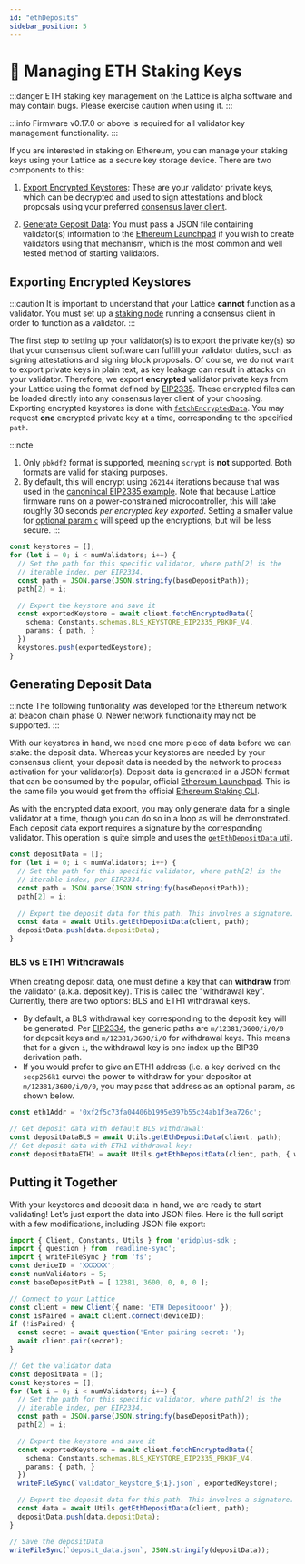 ```yaml
---
id: "ethDeposits"
sidebar_position: 5
---
```


#  💽 Managing ETH Staking Keys

:::danger
ETH staking key management on the Lattice is alpha software and may contain bugs. Please exercise caution when using it.
:::

:::info
Firmware v0.17.0 or above is required for all validator key management functionality.
:::

If you are interested in staking on Ethereum, you can manage your staking keys using your Lattice as a secure key storage device. There are two components to this:

1. [Export Encrypted Keystores](#exporting-encrypted-keystores): These are your validator private keys, which can be decrypted and used to sign attestations and block proposals using your preferred [consensus layer client](https://ethereum.org/en/developers/docs/nodes-and-clients/#consensus-clients).

2. [Generate Geposit Data](#generating-deposit-data): You must pass a JSON file containing validator(s) information to the [Ethereum Launchpad](https://launchpad.ethereum.org/en/) if you wish to create validators using that mechanism, which is the most common and well tested method of starting validators.

## Exporting Encrypted Keystores
:::caution
It is important to understand that your Lattice **cannot** function as a validator. You must set up a [staking node](https://ethereum.org/en/staking/) running a consensus client in order to function as a validator.
:::

The first step to setting up your validator(s) is to export the private key(s) so that your consensus client software can fulfill your validator duties, such as signing attestations and signing block proposals. Of course, we do not want to export private keys in plain text, as key leakage can result in attacks on your validator. Therefore, we export **encrypted** validator private keys from your Lattice using the format defined by [EIP2335](https://eips.ethereum.org/EIPS/eip-2335). These encrypted files can be loaded directly into any consensus layer client of your choosing. Exporting encrypted keystores is done with [`fetchEncryptedData`](../api/classes/client.Client#fetchencrypteddata). You may request **one** encrypted private key at a time, corresponding to the specified `path`.

:::note
1. Only `pbkdf2` format is supported, meaning `scrypt` is **not** supported. Both formats are valid for staking purposes.
2. By default, this will encrypt using `262144` iterations because that was used in the [canonincal EIP2335 example](https://eips.ethereum.org/EIPS/eip-2335). Note that because Lattice firmware runs on a power-constrained microcontroller, this will take roughly 30 seconds *per encrypted key exported*. Setting a smaller value for [optional param `c`](../api/interfaces/types_fetchEncData.EIP2335KeyExportReq#c) will speed up the encryptions, but will be less secure.
:::

```ts
const keystores = [];
for (let i = 0; i < numValidators; i++) {
  // Set the path for this specific validator, where path[2] is the
  // iterable index, per EIP2334.
  const path = JSON.parse(JSON.stringify(baseDepositPath));
  path[2] = i;

  // Export the keystore and save it
  const exportedKeystore = await client.fetchEncryptedData({
    schema: Constants.schemas.BLS_KEYSTORE_EIP2335_PBKDF_V4,
    params: { path, }
  })
  keystores.push(exportedKeystore);
}
```

## Generating Deposit Data

:::note
The following funtionality was developed for the Ethereum network at beacon chain phase 0. Newer network functionality may not be supported.
:::

With our keystores in hand, we need one more piece of data before we can stake: the deposit data. Whereas your keystores are needed by your consensus client, your deposit data is needed by the network to process activation for your validator(s). Deposit data is generated in a JSON format that can be consumed by the popular, official [Ethereum Launchpad](https://launchpad.ethereum.org/en/). This is the same file you would get from the official [Ethereum Staking CLI](https://github.com/ethereum/staking-deposit-cli).

As with the encrypted data export, you may only generate data for a single validator at a time, though you can do so in a loop as will be demonstrated. Each deposit data export requires a signature by the corresponding validator. This operation is quite simple and uses the [`getEthDepositData` util](../api/modules/util#getethdepositdata).

```ts
const depositData = [];
for (let i = 0; i < numValidators; i++) {
  // Set the path for this specific validator, where path[2] is the
  // iterable index, per EIP2334.
  const path = JSON.parse(JSON.stringify(baseDepositPath));
  path[2] = i;
  
  // Export the deposit data for this path. This involves a signature.
  const data = await Utils.getEthDepositData(client, path);
  depositData.push(data.depositData);
}
```

### BLS vs ETH1 Withdrawals

When creating deposit data, one must define a key that can **withdraw** from the validator (a.k.a. deposit key). This is called the "withdrawal key". Currently, there are two options: BLS and ETH1 withdrawal keys.

* By default, a BLS withdrawal key corresponding to the deposit key will be generated. Per [EIP2334](https://eips.ethereum.org/EIPS/eip-2334), the generic paths are `m/12381/3600/i/0/0` for deposit keys and `m/12381/3600/i/0` for withdrawal keys. This means that for a given `i`, the withdrawal key is one index up the BIP39 derivation path.
* If you would prefer to give an ETH1 address (i.e. a key derived on the `secp256k1` curve) the power to withdraw for your depositor at `m/12381/3600/i/0/0`, you may pass that address as an optional param, as shown below.

```ts
const eth1Addr = '0xf2f5c73fa04406b1995e397b55c24ab1f3ea726c';

// Get deposit data with default BLS withdrawal:
const depositDataBLS = await Utils.getEthDepositData(client, path);
// Get deposit data with ETH1 withdrawal key:
const depositDataETH1 = await Utils.getEthDepositData(client, path, { withdrawalKey: eth1Addr });
```


## Putting it Together

With your keystores and deposit data in hand, we are ready to start validating! Let's just export the data into JSON files. Here is the full script with a few modifications, including JSON file export:

```ts
import { Client, Constants, Utils } from 'gridplus-sdk';
import { question } from 'readline-sync';
import { writeFileSync } from 'fs';
const deviceID = 'XXXXXX';
const numValidators = 5;
const baseDepositPath = [ 12381, 3600, 0, 0, 0 ];

// Connect to your Lattice
const client = new Client({ name: 'ETH Depositooor' });
const isPaired = await client.connect(deviceID);
if (!isPaired) {
  const secret = await question('Enter pairing secret: ');
  await client.pair(secret);
}

// Get the validator data
const depositData = [];
const keystores = [];
for (let i = 0; i < numValidators; i++) {
  // Set the path for this specific validator, where path[2] is the
  // iterable index, per EIP2334.
  const path = JSON.parse(JSON.stringify(baseDepositPath));
  path[2] = i;

  // Export the keystore and save it
  const exportedKeystore = await client.fetchEncryptedData({
    schema: Constants.schemas.BLS_KEYSTORE_EIP2335_PBKDF_V4,
    params: { path, }
  })
  writeFileSync(`validator_keystore_${i}.json`, exportedKeystore);

  // Export the deposit data for this path. This involves a signature.
  const data = await Utils.getEthDepositData(client, path);
  depositData.push(data.depositData);
}

// Save the depositData
writeFileSync(`deposit_data.json`, JSON.stringify(depositData));
```

